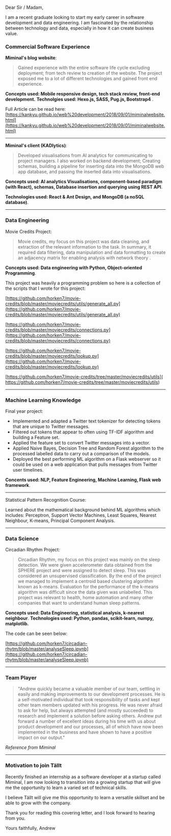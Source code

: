 Dear Sir / Madam,

I am a recent graduate looking to start my early career in software development and data engineering. I am fascinated by the relationship between technology and data, especially in how it can create business value. 



### Commercial Software Experience 

**Miminal's blog website**:

> Gained experience with the entire software life cycle excluding deployment; from tech review to creation of the website.
The project exposed me to a lot of different technologies and gained front end experience.

**Concepts used: Mobile responsive design, tech stack review, front-end development.**
**Technolgies used: Hexo.js, SASS, Pug.js, Bootstrap4** .

Full Article can be read here: [https://kankyu.github.io/web%20development/2018/09/01/miminalwebsite.html](https://kankyu.github.io/web%20development/2018/09/01/miminalwebsite.html)

---

**Miminal's client (KADlytics)**:
> Developed visualisations from AI analytics for communicating to project managers. I also worked on backend development; Creating schemas, building a pipeline for inserting data into the MongoDB web app database, and passing the inserted data into visualisations.

**Concepts used: AI analytics Visualisations, component-based paradigm (with React), schemas, Database insertion and querying using REST API**. 

**Technologies used: React & Ant Design, and MongoDB (a noSQL database)**.

---

### Data Engineering

Movie Credits Project:

> Movie credits, my focus on this project was data cleaning, and extraction of the relevant information to the task. In summary, it required data filtering, data manipulation and data formatting to create an adjacency matrix for enabling analysis with network theory . 

**Concepts used: Data engineering with Python, Object-oriented Programming**.

This project was heavily a programming problem so here is a collection of the scripts that I wrote for this project:

[https://github.com/horken7/movie-credits/blob/master/moviecredits/utils/generate_all.py](https://github.com/horken7/movie-credits/blob/master/moviecredits/utils/generate_all.py)

[https://github.com/horken7/movie-credits/blob/master/moviecredits/connections.py](https://github.com/horken7/movie-credits/blob/master/moviecredits/connections.py)

[https://github.com/horken7/movie-credits/blob/master/moviecredits/lookup.py](https://github.com/horken7/movie-credits/blob/master/moviecredits/lookup.py)

[https://github.com/horken7/movie-credits/tree/master/moviecredits/utils](
https://github.com/horken7/movie-credits/tree/master/moviecredits/utils)

---

### Machine Learning Knowledge

Final year project:
* Implemented and adapted a Twitter text tokenizer for detecting tokens that are unique to Twitter messages.
* Filtered out tokens that appear to often using TF-IDF algorithm and building a Feature set.
* Applied the feature set to convert Twitter messages into a vector.
* Applied Naive Bayes, Decision Tree and Random Forest algorithm to the processed labelled data to carry out a comparison of the models.
* Deployed the best performing ML algorithm on a Flask webserver so it could be used on a web application that pulls messages from Twitter user timelines.

**Concents used: NLP, Feature Engineering, Machine Learning, Flask web framework**.

---

Statistical Pattern Recognition Course:

Learned about the mathematical background behind ML algorithms which includes: Perceptron, Support Vector Machines, Least Squares, Nearest Neighbour, K-means, Principal Component Analysis.

---

### Data Science

Circadian Rhythm Project:

> Circadian Rhythm, my focus on this project was mainly on the sleep detection. We were given accelerometer data obtained from the SPHERE project and were assigned to detect sleep. This was considered an unsupervised classification. By the end of the project we managed to implement a centroid based clustering algorithm known as k-means. Evaluation for the performance of the k-means algorithm was difficult since the data given was unlabelled. This project was relevant to health, home
automation and many other companies that want to understand human sleep patterns. 

**Concepts used: Data Engineering, statistical analysis, k-nearest neighbour**.
**Technologies used: Python, pandas, scikit-learn, numpy, matplotlib.**

The code can be seen below:

[https://github.com/horken7/circadian-rhytm/blob/master/analyseSleep.ipynb](https://github.com/horken7/circadian-rhytm/blob/master/analyseSleep.ipynb)

--- 

### Team Player
> "Andrew quickly became a valuable member of our team, settling in easily and making improvements to our development processes. He is a self-motivated individual that took responsibility of tasks and kept other team members updated with his progress. He was never afraid to ask for help, but always attempted (and mostly succeeded) to research and implement a solution before asking others. Andrew put forward a number of excellent ideas during his time with us about product development and our processes, all of which have now been implemented in the business and have shown to have a positive impact on our output."

*Reference from Miminal*

---

### Motivation to join Tällt

Recently finished an internship as a software developer at a startup called Miminal, I am now looking to transition into a growing startup that will give me the opportunity to learn a varied set of technical skills.

I believe Tällt will give me this opportunity to learn a versatile skillset and be able to grow with the company.

Thank you for reading this covering letter, and I look forward to hearing from you.

Yours faithfully,
Andrew